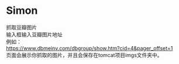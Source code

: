 # Simon
抓取豆瓣图片</br>
输入框输入豆瓣图片地址</br>
例如：</br>
https://www.dbmeinv.com/dbgroup/show.htm?cid=4&pager_offset=1 </br>
页面会展示你抓取的图片，并且会保存在tomcat项目imgs文件夹中。</br>
